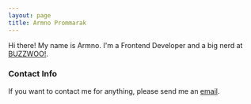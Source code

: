 ```yaml
---
layout: page
title: Armno Prommarak
---
```


<p class="lead">
  Hi there! My name is Armno. I'm a Frontend Developer and a big nerd at <a href="https://buzzwoo.de" target="_blank" rel="noopener">BUZZWOO!</a>.
</p>

### Contact Info

If you want to contact me for anything, please send me an [email](mailto:monkeyarmno@gmail.com).
